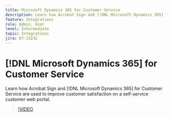 ```yaml
---
title: Microsoft Dynamics 365 for Customer Service
description: Learn how Acrobat Sign and [!DNL Microsoft Dynamics 365] for Customer Service are used to improve customer satisfaction on a self-service customer web portal
feature: Integrations
role: Admin, User
level: Intermediate
topic: Integrations
jira: KT-13232
---
```

# [!DNL Microsoft Dynamics 365] for Customer Service

Learn how Acrobat Sign and [!DNL Microsoft Dynamics 365] for Customer Service are used to improve customer satisfaction on a self-service customer web portal.

>[!VIDEO](https://video.tv.adobe.com/v/3422046?quality=12&learn=on&hidetitle=true)

